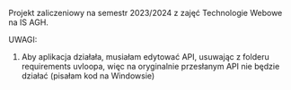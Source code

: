 Projekt zaliczeniowy na semestr 2023/2024 z zajęć Technologie Webowe na IS AGH.

UWAGI:

1) Aby aplikacja działała, musiałam edytować API, usuwając z folderu requirements uvloopa, więc na oryginalnie przesłanym API nie będzie działać (pisałam kod na Windowsie)
   

